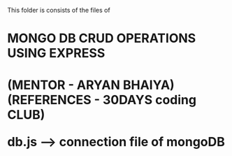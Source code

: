 This folder is consists of the files of <h1>MONGO DB CRUD OPERATIONS USING EXPRESS<h1>
(MENTOR - ARYAN BHAIYA)
(REFERENCES - 30DAYS coding CLUB)

db.js --> connection file of mongoDB
